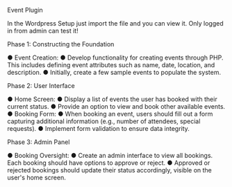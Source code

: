 Event Plugin

In the Wordpress Setup just import the file and you can view it. Only logged in from admin can test it!

Phase 1: Constructing the Foundation

●	Event Creation:
●	Develop functionality for creating events through PHP. This includes defining event attributes such as name, date, location, and description.
●	Initially, create a few sample events to populate the system.

Phase 2: User Interface

●	Home Screen:
●	Display a list of events the user has booked with their current status.
●	Provide an option to view and book other available events.
●	Booking Form:
●	When booking an event, users should fill out a form capturing additional information (e.g., number of attendees, special requests).
●	Implement form validation to ensure data integrity.
 
Phase 3: Admin Panel

●	Booking Oversight:
●	Create an admin interface to view all bookings. Each booking should have options to approve or reject.
●	Approved or rejected bookings should update their status accordingly, visible on the user's home screen.
